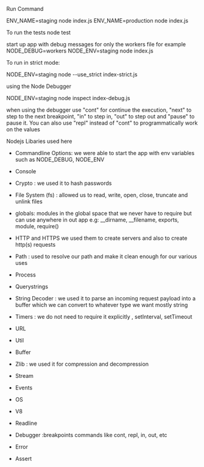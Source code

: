Run Command

ENV_NAME=staging node index.js
ENV_NAME=production node index.js

To run the tests
node test 

start up app with debug messages for only the workers file for example
NODE_DEBUG=workers NODE_ENV=staging node index.js

To run in strict mode:

NODE_ENV=staging node --use_strict index-strict.js

using the Node Debugger

NODE_ENV=staging node inspect index-debug.js 

when using the debugger use "cont" for continue the execution, "next" to step to the next breakpoint, "in" to step in,  "out" to step out and "pause" to pause it.
You can also use "repl" instead of "cont" to programmatically  work on the values

Nodejs Libaries used here
* Commandline Options:  we were able to start the app with env variables such as NODE_DEBUG, NODE_ENV

* Console 

* Crypto : we used it to hash passwords

* File System (fs) : allowed us to read, write, open, close, truncate and unlink files

* globals:  modules in the global space that we never have to require but can use anywhere in out app e.g: __dirname, __filename, exports, module, require()

* HTTP and HTTPS we used them to create servers and also to create http(s) requests


* Path : used to resolve our path and make it clean enough for our various uses

* Process

* Querystrings 

* String Decoder : we used it to parse an incoming request payload into a buffer which we can convert to whatever type we want mostly string

* Timers :  we do not need to require it explicitly , setInterval,  setTimeout

* URL

* Util

* Buffer

* Zlib : we used it for compression and decompression

* Stream

* Events

* OS 

* V8

* Readline

* Debugger :breakpoints commands like cont, repl, in, out, etc

* Error

* Assert




